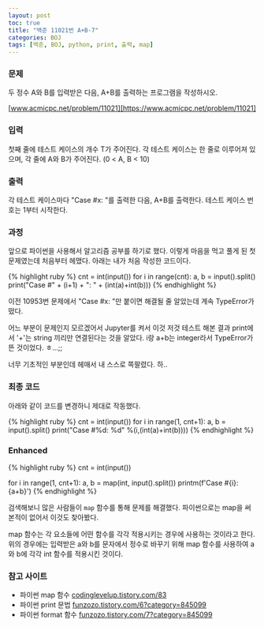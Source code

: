 ```yaml
---
layout: post
toc: true
title: "백준 11021번 A+B-7"
categories: BOJ
tags: [백준, BOJ, python, print, 출력, map]
---
```


### 문제
두 정수 A와 B를 입력받은 다음, A+B를 출력하는 프로그램을 작성하시오.

[www.acmicpc.net/problem/11021][https://www.acmicpc.net/problem/11021]

### 입력
첫째 줄에 테스트 케이스의 개수 T가 주어진다.
각 테스트 케이스는 한 줄로 이루어져 있으며, 각 줄에 A와 B가 주어진다. (0 < A, B < 10)

### 출력
각 테스트 케이스마다 "Case #x: "를 출력한 다음, A+B를 출력한다. 테스트 케이스 번호는 1부터 시작한다.

### 과정
앞으로 파이썬을 사용해서 알고리즘 공부를 하기로 했다. 이렇게 마음을 먹고 풀게 된 첫 문제였는데 처음부터 헤맸다. 아래는 내가 처음 작성한 코드이다.

{% highlight ruby %}
cnt = int(input())
for i in range(cnt):
    a, b = input().split()
    print("Case #" + (i+1) + ": " + (int(a)+int(b)))
{% endhighlight %}

이전 10953번 문제에서 "Case #x: "만 붙이면 해결될 줄 알았는데 계속 TypeError가 떴다.

어느 부분이 문제인지 모르겠어서 Jupyter를 켜서 이것 저것 테스트 해본 결과 print에서 '+'는 string 끼리만 연결된다는 것을 알았다. i랑 a+b는 integer라서 TypeError가 뜬 것이었다. ㅎ...;;

너무 기초적인 부분인데 헤매서 내 스스로 쪽팔렸다. 하..

### 최종 코드
아래와 같이 코드를 변경하니 제대로 작동했다.

{% highlight ruby %}
cnt = int(input())
for i in range(1, cnt+1):
    a, b = input().split()
    print("Case #%d: %d" %(i,(int(a)+int(b))))
{% endhighlight %}

### Enhanced
{% highlight ruby %}
cnt = int(input())

for i in range(1, cnt+1):
    a, b = map(int, input().split())
    printm(f'Case #{i}: {a+b}')
{% endhighlight %}

검색해보니 많은 사람들이 `map` 함수를 통해 문제를 해결했다. 파이썬으로는 map을 써본적이 없어서 이것도 찾아봤다.

map 함수는 각 요소들에 어떤 함수를 각각 적용시키는 경우에 사용하는 것이라고 한다.
위의 경우에는 입력받은 a와 b를 문자에서 정수로 바꾸기 위해 map 함수를 사용하여 a와 b에 각각 int 함수를 적용시킨 것이다.

### 참고 사이트

- 파이썬 map 함수 [codinglevelup.tistory.com/83][https://codinglevelup.tistory.com/83]
- 파이썬 print 문법 [funzozo.tistory.com/6?category=845099][https://funzozo.tistory.com/6?category=845099]
- 파이썬 format 함수 [funzozo.tistory.com/7?category=845099][https://funzozo.tistory.com/7?category=845099]

[https://www.acmicpc.net/problem/11021]: https://www.acmicpc.net/problem/11021
[https://codinglevelup.tistory.com/83]: https://codinglevelup.tistory.com/83
[https://funzozo.tistory.com/6?category=845099]: https://funzozo.tistory.com/6?category=845099
[https://funzozo.tistory.com/7?category=845099]: https://funzozo.tistory.com/7?category=845099
